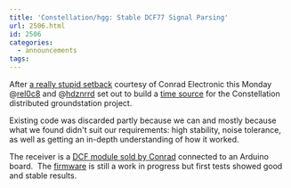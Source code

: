 ```yaml
---
title: 'Constellation/hgg: Stable DCF77 Signal Parsing'
url: 2506.html
id: 2506
categories:
  - announcements
tags:
---
```


After [a really stupid setback](https://twitter.com/hdznrrd/status/131064143464775680) courtesy of Conrad Electronic this Monday @[rel0c8](https://twitter.com/rel0c8) and @[hdznrrd](https://twitter.com/hdznrrd) set out to build a [time source](https://blog.shackspace.de/wiki/doku.php?id=project:hgg:timing_and_synchronization) for the Constellation distributed groundstation project.

Existing code was discarded partly because we can and mostly because what we found didn't suit our requirements: high stability, noise tolerance, as well as getting an in-depth understanding of how it worked.

The receiver is a [DCF module sold by Conrad](http://www.conrad.de/ce/de/product/641138/DCF-EMPFAENGERPLATINE/SHOP_AREA_17348&amp;promotionareaSearchDetail=005) connected to an Arduino board.  The [firmware](https://github.com/shackspace/hgg/tree/master/hardware/dcf77) is still a work in progress but first tests showed good and stable results.